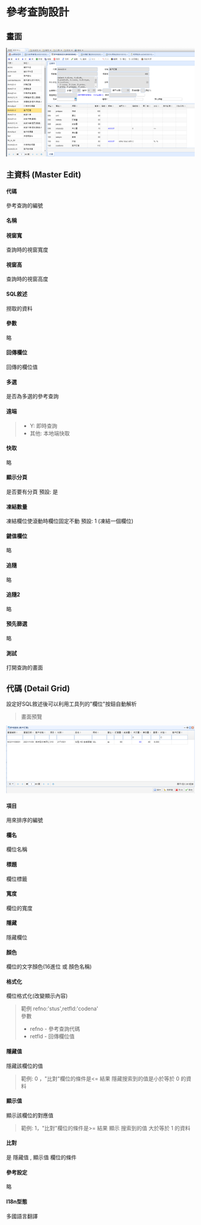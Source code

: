 # 參考查詢設計

## 畫面

![](../images/form/參考查詢設計/參考查詢設計.png)

## 主資料 (Master Edit)

#### 代碼

參考查詢的編號

#### 名稱

#### 視窗寬

查詢時的視窗寬度

#### 視窗高

查詢時的視窗高度

#### SQL敘述

撈取的資料

#### 參數

略

#### 回傳欄位

回傳的欄位值

#### 多選

是否為多選的參考查詢

#### 遠端

> * Y: 即時查詢 
> * 其他: 本地端快取

#### 快取

略

#### 顯示分頁

是否要有分頁 預設: 是

#### 凍結數量

凍結欄位使滾動時欄位固定不動 預設: 1 (凍結一個欄位)

#### 鍵值欄位

略

#### 追隨

略

#### 追隨2

略

#### 預先篩選

略

#### 測試

打開查詢的畫面

## 代碼 (Detail Grid)

設定好SQL敘述後可以利用工具列的"欄位"按鈕自動解析

> 畫面預覽

![](../images/form/參考查詢設計/查詢畫面.png)

#### 項目

用來排序的編號

#### 欄名

欄位名稱

#### 標題

欄位標籤

#### 寬度

欄位的寬度

#### 隱藏

隱藏欄位

#### 顏色

欄位的文字顏色(16進位 或 顏色名稱)

#### 格式化

欄位格式化(改變顯示內容)

> 範例 refno:'stus',retfld:'codena'\
> 參數
> * refno - 參考查詢代碼
> * retfld - 回傳欄位值

#### 隱藏值

隱藏該欄位的值

> 範例: 0 ，"比對"欄位的條件是<= 結果 隱藏搜索到的值是小於等於 0 的資料

#### 顯示值

顯示該欄位的對應值

> 範例: 1，"比對"欄位的條件是>= 結果 顯示 搜索到的值 大於等於 1 的資料

#### 比對

是 隱藏值 , 顯示值 欄位的條件

#### 參考設定

略

#### I18n型態

多國語言翻譯
